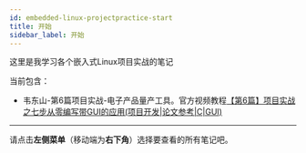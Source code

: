 ```yaml
---
id: embedded-linux-projectpractice-start
title: 开始
sidebar_label: 开始
---
```


这里是我学习各个嵌入式Linux项目实战的笔记

当前包含：

- 韦东山-第6篇项目实战-电子产品量产工具。官方视频教程[【第6篇】项目实战之七步从零编写带GUI的应用(项目开发|论文参考|C|GUI)](https://www.bilibili.com/video/BV1it4y1Q75z/?share_source=copy_web&vd_source=d4aa61f841a55d1e2577bb0191ba45eb) 

---

请点击**左侧菜单**（移动端为**右下角**）选择要查看的所有笔记吧。
